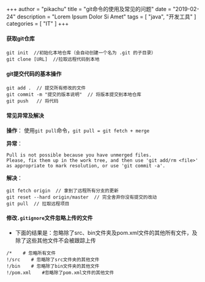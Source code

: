 +++
author = "pikachu"
title = "git命令的使用及常见的问题"
date = "2019-02-24"
description = "Lorem Ipsum Dolor Si Amet"
tags = [
	"java",
	"开发工具"
]
categories = [
    "IT"
]
+++


#### 获取git仓库

```
git init  //初始化本地仓库（会自动创建一个名为 .git 的子目录）
git clone [URL]  //拉取远程代码到本地
```


#### git提交代码的基本操作

```
git add .  // 提交所有修改的文件
git commit -m "提交的版本说明"  // 将版本提交到本地仓库
git push   // 将代码
```


#### 常见异常及解决

**操作**：
使用`git pull`命令，`git pull = git fetch + merge`

**异常**：
```
Pull is not possible because you have unmerged files.
Please, fix them up in the work tree, and then use 'git add/rm <file>'
as appropriate to mark resolution, or use 'git commit -a'.
```
**解决**：
```
git fetch origin  // 拿到了远程所有分支的更新
git reset --hard origin/master  // 完全舍弃你没有提交的改动
git pull  // 拉取远程项目
```


#### 修改`.gitignore`文件忽略上传的文件
- 下面的结果是：忽略除了src、bin文件夹及pom.xml文件的其他所有文件，及除了这些其他文件不会被跟踪上传

```
/*    # 忽略所有文件
!/src    # 忽略除了src文件夹的其他文件
!/bin    # 忽略除了bin文件夹的其他文件
!/pom.xml    #忽略除了pom.xml文件的其他文件
```




